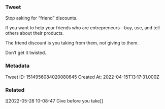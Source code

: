 ### Tweet
Stop asking for “friend” discounts. 

If you want to help your friends who are entrepreneurs—buy, use, and tell others about their products.

The friend discount is you taking from them, not giving to them.

Don’t get it twisted.

### Metadata
Tweet ID: 1514956084020080645
Created At: 2022-04-15T13:17:31.000Z

### Related
[[2022-05-28 10-08-47 Give before you take]]

